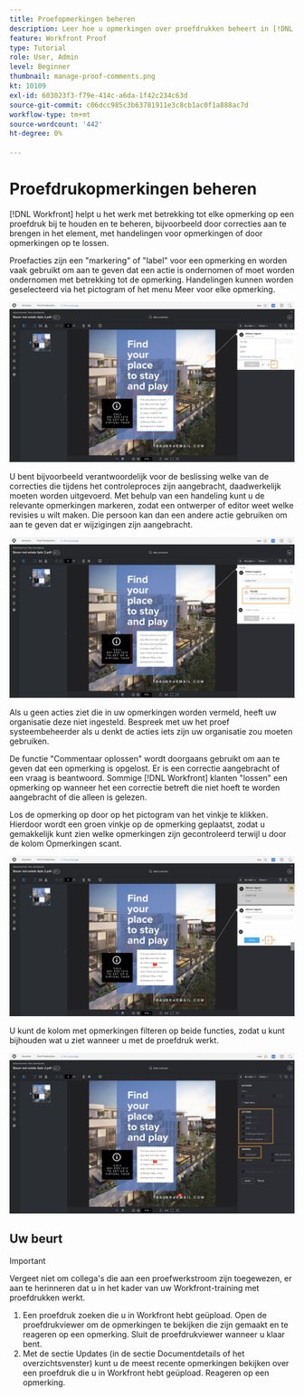 ```yaml
---
title: Proefopmerkingen beheren
description: Leer hoe u opmerkingen over proefdrukken beheert in [!DNL  Workfront] door commentaaracties toe te passen, commentaren op te lossen, en de commentaarkolom te filtreren.
feature: Workfront Proof
type: Tutorial
role: User, Admin
level: Beginner
thumbnail: manage-proof-comments.png
kt: 10109
exl-id: 603023f3-f79e-414c-a6da-1f42c234c63d
source-git-commit: c06dcc985c3b63781911e3c8cb1ac0f1a888ac7d
workflow-type: tm+mt
source-wordcount: '442'
ht-degree: 0%

---
```


# Proefdrukopmerkingen beheren

[!DNL Workfront] helpt u het werk met betrekking tot elke opmerking op een proefdruk bij te houden en te beheren, bijvoorbeeld door correcties aan te brengen in het element, met handelingen voor opmerkingen of door opmerkingen op te lossen.

Proefacties zijn een &quot;markering&quot; of &quot;label&quot; voor een opmerking en worden vaak gebruikt om aan te geven dat een actie is ondernomen of moet worden ondernomen met betrekking tot de opmerking. Handelingen kunnen worden geselecteerd via het pictogram of het menu Meer voor elke opmerking.

![Een afbeelding van een proefdruk in de testviewer met het vlagpictogram gemarkeerd op de opmerking en de beschikbare proefdrukacties zichtbaar.](assets/manage-comments-1.png)

U bent bijvoorbeeld verantwoordelijk voor de beslissing welke van de correcties die tijdens het controleproces zijn aangebracht, daadwerkelijk moeten worden uitgevoerd. Met behulp van een handeling kunt u de relevante opmerkingen markeren, zodat een ontwerper of editor weet welke revisies u wilt maken. Die persoon kan dan een andere actie gebruiken om aan te geven dat er wijzigingen zijn aangebracht.

![Een afbeelding van een proefdruk in de conceptviewer met de [!UICONTROL To Do] proefdrukactie gemarkeerd in de opmerking.](assets/manage-comments-2.png)

Als u geen acties ziet die in uw opmerkingen worden vermeld, heeft uw organisatie deze niet ingesteld. Bespreek met uw het proef systeembeheerder als u denkt de acties iets zijn uw organisatie zou moeten gebruiken.

De functie &quot;Commentaar oplossen&quot; wordt doorgaans gebruikt om aan te geven dat een opmerking is opgelost. Er is een correctie aangebracht of een vraag is beantwoord. Sommige [!DNL Workfront] klanten &quot;lossen&quot; een opmerking op wanneer het een correctie betreft die niet hoeft te worden aangebracht of die alleen is gelezen.

Los de opmerking op door op het pictogram van het vinkje te klikken. Hierdoor wordt een groen vinkje op de opmerking geplaatst, zodat u gemakkelijk kunt zien welke opmerkingen zijn gecontroleerd terwijl u door de kolom Opmerkingen scant.

![Een afbeelding van een proefdruk in de testviewer met het pictogram van het vinkje gemarkeerd op de opmerking.](assets/manage-comments-4.png)

U kunt de kolom met opmerkingen filteren op beide functies, zodat u kunt bijhouden wat u ziet wanneer u met de proefdruk werkt.

![Een afbeelding van de opmerking filtert in de conceptviewer met de [!UICONTROL Actions] en [!UICONTROL General] filteropties gemarkeerd.](assets/manage-comments-3.png)

## Uw beurt

>[!IMPORTANT]
>
>Vergeet niet om collega&#39;s die aan een proefwerkstroom zijn toegewezen, er aan te herinneren dat u in het kader van uw Workfront-training met proefdrukken werkt.


1. Een proefdruk zoeken die u in Workfront hebt geüpload. Open de proefdrukviewer om de opmerkingen te bekijken die zijn gemaakt en te reageren op een opmerking. Sluit de proefdrukviewer wanneer u klaar bent.
1. Met de sectie Updates (in de sectie Documentdetails of het overzichtsvenster) kunt u de meest recente opmerkingen bekijken over een proefdruk die u in Workfront hebt geüpload. Reageren op een opmerking.


<!--
## Learn more
* Create and manage proof comments
-->
